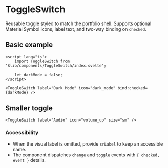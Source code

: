 # ToggleSwitch

Reusable toggle styled to match the portfolio shell. Supports optional Material Symbol icons, label text, and two-way binding on `checked`.

## Basic example

```svelte
<script lang="ts">
	import ToggleSwitch from '$lib/components/ToggleSwitch/index.svelte';

	let darkMode = false;
</script>

<ToggleSwitch label="Dark Mode" icon="dark_mode" bind:checked={darkMode} />
```

## Smaller toggle

```svelte
<ToggleSwitch label="Audio" icon="volume_up" size="sm" />
```

### Accessibility

- When the visual label is omitted, provide `srLabel` to keep an accessible name.
- The component dispatches `change` and `toggle` events with `{ checked, event }` details.
